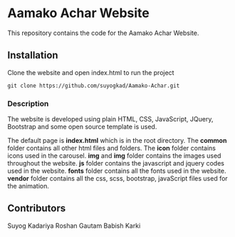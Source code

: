 # Aamako Achar Website

This repository contains the code for the Aamako Achar Website.

## Installation

Clone the website and open index.html to run the project

```
git clone https://github.com/suyogkad/Aamako-Achar.git
```

### Description

The website is developed using plain HTML, CSS, JavaScript, JQuery, Bootstrap and some open source template is used.

The default page is **index.html** which is in the root directory. The **common** folder contains all other html files and folders. The **icon** folder contains icons used in the carousel. **img** and **img** folder contains the images used throughout the website. **js** folder contains the javascript and jquery codes used in the website. **fonts** folder contains all the fonts used in the website. **vendor** folder contains all the css, scss, bootstrap, javaScript files used for the animation.




## Contributors

Suyog Kadariya
Roshan Gautam
Babish Karki
